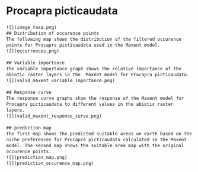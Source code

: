 # Procapra picticaudata 
    ![](image_taxa.png) 
    ## Distribution of occurence points 
    The following map shows the distribution of the filtered occurence points for Procapra picticaudata used in the Maxent model. 
    ![](occurrences.png)
    
    ## Variable importance 
    The variable importance graph shows the relative importance of the abiotic raster layers in the  Maxent model for Procapra picticaudata. 
    ![](valid_maxent_variable_importance.png)
    
    ## Response curve 
    The response curve graphs show the response of the Maxent model for Procapra picticaudata to different values in the abiotic raster layers. 
    ![](valid_maxent_response_curve.png)
    
    ## prediction map 
    The first map shows the predicted suitable areas on earth based on the niche preferences for Procapra picticaudata calculated in the Maxent model. The second map shows the suitable area map with the original occurence points. 
    ![](prediction_map.png)
    ![](prediction_occurence_map.png)
    
